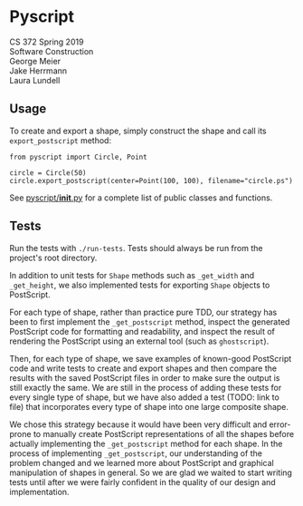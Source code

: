 # Pyscript

CS 372 Spring 2019\
Software Construction\
George Meier\
Jake Herrmann\
Laura Lundell

## Usage

To create and export a shape, simply construct the shape and call its
`export_postscript` method:

    from pyscript import Circle, Point

    circle = Circle(50)
    circle.export_postscript(center=Point(100, 100), filename="circle.ps")

See [pyscript/__init__.py](pyscript/__init__.py) for a complete list of public
classes and functions.

## Tests

Run the tests with `./run-tests`. Tests should always be run from the project's
root directory.

In addition to unit tests for `Shape` methods such as `_get_width` and
`_get_height`, we also implemented tests for exporting `Shape` objects to
PostScript.

For each type of shape, rather than practice pure TDD, our strategy has been to
first implement the `_get_postscript` method, inspect the generated PostScript
code for formatting and readability, and inspect the result of rendering the
PostScript using an external tool (such as `ghostscript`).

Then, for each type of shape, we save examples of known-good PostScript code
and write tests to create and export shapes and then compare the results with
the saved PostScript files in order to make sure the output is still exactly
the same. We are still in the process of adding these tests for every single
type of shape, but we have also added a test (TODO: link to file) that
incorporates every type of shape into one large composite shape.

We chose this strategy because it would have been very difficult and
error-prone to manually create PostScript representations of all the shapes
before actually implementing the `_get_postscript` method for each shape. In
the process of implementing `_get_postscript`, our understanding of the problem
changed and we learned more about PostScript and graphical manipulation of
shapes in general. So we are glad we waited to start writing tests until after
we were fairly confident in the quality of our design and implementation.